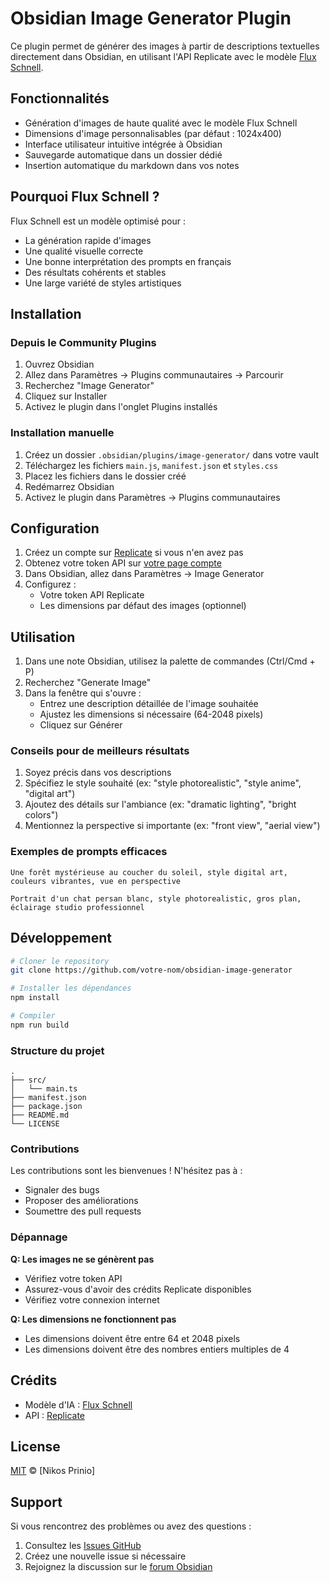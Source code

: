 # Obsidian Image Generator Plugin

Ce plugin permet de générer des images à partir de descriptions textuelles directement dans Obsidian, en utilisant l'API Replicate avec le modèle [Flux Schnell](https://replicate.com/flux-schnell).

## Fonctionnalités

- Génération d'images de haute qualité avec le modèle Flux Schnell
- Dimensions d'image personnalisables (par défaut : 1024x400)
- Interface utilisateur intuitive intégrée à Obsidian
- Sauvegarde automatique dans un dossier dédié
- Insertion automatique du markdown dans vos notes

## Pourquoi Flux Schnell ?

Flux Schnell est un modèle optimisé pour :
- La génération rapide d'images
- Une qualité visuelle correcte
- Une bonne interprétation des prompts en français
- Des résultats cohérents et stables
- Une large variété de styles artistiques

## Installation

### Depuis le Community Plugins

1. Ouvrez Obsidian
2. Allez dans Paramètres → Plugins communautaires → Parcourir
3. Recherchez "Image Generator"
4. Cliquez sur Installer
5. Activez le plugin dans l'onglet Plugins installés

### Installation manuelle

1. Créez un dossier `.obsidian/plugins/image-generator/` dans votre vault
2. Téléchargez les fichiers `main.js`, `manifest.json` et `styles.css`
3. Placez les fichiers dans le dossier créé
4. Redémarrez Obsidian
5. Activez le plugin dans Paramètres → Plugins communautaires

## Configuration

1. Créez un compte sur [Replicate](https://replicate.com/signup) si vous n'en avez pas
2. Obtenez votre token API sur [votre page compte](https://replicate.com/account)
3. Dans Obsidian, allez dans Paramètres → Image Generator
4. Configurez :
   - Votre token API Replicate
   - Les dimensions par défaut des images (optionnel)

## Utilisation

1. Dans une note Obsidian, utilisez la palette de commandes (Ctrl/Cmd + P)
2. Recherchez "Generate Image"
3. Dans la fenêtre qui s'ouvre :
   - Entrez une description détaillée de l'image souhaitée
   - Ajustez les dimensions si nécessaire (64-2048 pixels)
   - Cliquez sur Générer

### Conseils pour de meilleurs résultats

1. Soyez précis dans vos descriptions
2. Spécifiez le style souhaité (ex: "style photorealistic", "style anime", "digital art")
3. Ajoutez des détails sur l'ambiance (ex: "dramatic lighting", "bright colors")
4. Mentionnez la perspective si importante (ex: "front view", "aerial view")

### Exemples de prompts efficaces

```
Une forêt mystérieuse au coucher du soleil, style digital art, couleurs vibrantes, vue en perspective
```

```
Portrait d'un chat persan blanc, style photorealistic, gros plan, éclairage studio professionnel
```

## Développement

```bash
# Cloner le repository
git clone https://github.com/votre-nom/obsidian-image-generator

# Installer les dépendances
npm install

# Compiler
npm run build
```

### Structure du projet

```
.
├── src/
│   └── main.ts
├── manifest.json
├── package.json
├── README.md
└── LICENSE
```

### Contributions

Les contributions sont les bienvenues ! N'hésitez pas à :
- Signaler des bugs
- Proposer des améliorations
- Soumettre des pull requests

### Dépannage

**Q: Les images ne se génèrent pas**
- Vérifiez votre token API
- Assurez-vous d'avoir des crédits Replicate disponibles
- Vérifiez votre connexion internet

**Q: Les dimensions ne fonctionnent pas**
- Les dimensions doivent être entre 64 et 2048 pixels
- Les dimensions doivent être des nombres entiers multiples de 4

## Crédits

- Modèle d'IA : [Flux Schnell](https://replicate.com/flux-schnell)
- API : [Replicate](https://replicate.com)

## License

[MIT](LICENSE) © [Nikos Prinio]

## Support

Si vous rencontrez des problèmes ou avez des questions :
1. Consultez les [Issues GitHub](https://github.com/votre-nom/obsidian-image-generator/issues)
2. Créez une nouvelle issue si nécessaire
3. Rejoignez la discussion sur le [forum Obsidian](https://forum.obsidian.md)
